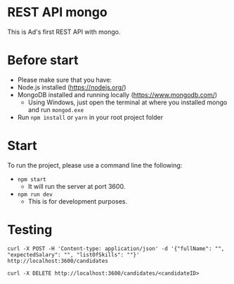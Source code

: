 # REST API mongo

This is Ad's first REST API with mongo.

# Before start

- Please make sure that you have:
 - Node.js installed (https://nodejs.org/)
 - MongoDB installed and running locally (https://www.mongodb.com/)
   - Using Windows, just open the terminal at where you installed mongo and run `mongod.exe`
 - Run `npm install` or `yarn` in your root project folder

# Start

To run the project, please use a command line the following:
 - `npm start`
    - It will run the server at port 3600.
 - `npm run dev`
    - This is for development purposes.


# Testing
```
curl -X POST -H 'Content-type: application/json' -d '{"fullName": "", "expectedSalary": "", "listOfSkills": ""}' http://localhost:3600/candidates
```

```
curl -X DELETE http://localhost:3600/candidates/<candidateID>
```
